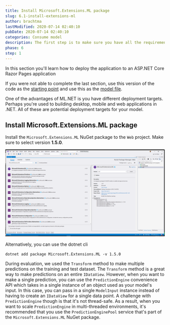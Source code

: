 ```yaml
---
title: Install Microsoft.Extensions.ML package
slug: 6.1-install-extensions-ml
author: brachtma
lastModified: 2020-07-14 02:40:10
pubDate: 2020-07-14 02:40:10
categories: Consume model
description: The first step is to make sure you have all the requirements and to clone the workshop source code.
phase: 6
step: 1
---
```


In this section you'll learn how to deploy the application to an ASP.NET Core Razor Pages application

If you were not able to complete the last section, use this version of the code as the [starting point](https://github.com/luisquintanilla/mlnet-workshop-guide/archive/2-4.zip) and use this as the [model file](https://github.com/luisquintanilla/mlnet-workshop-guide/raw/master/MLModel.zip).

One of the advantages of ML.NET is you have different deployment targets. Perhaps you're used to building desktop, mobile and web applications in .NET. All of these are potential deployment targets for your model.

## Install Microsoft.Extensions.ML package

Install the `Microsoft.Extensions.ML` NuGet package to the `Web` project. Make sure to select version **1.5.0**.

![Install Microsoft.Extensions.ML NuGet package](./media/install-microsoftextensionsml-nuget.png)

Alternatively, you can use the dotnet cli

```dotnetcli
dotnet add package Microsoft.Extensions.ML -v 1.5.0
```

During evaluation, we used the `Transform` method to make multiple predictions on the training and test dataset. The `Transform` method is a great way to make predictions on an entire `IDataView`. However, when you want to make a single prediction, you can use the `PredictionEngine` convenience API which takes in a single instance of an object used as your model's input. In this case, you can pass in a single `ModelInput` instance instead of having to create an `IDataView` for a single data point. A challenge with `PredictionEngine` though is that it's not thread-safe. As a result, when you want to scale `PredictionEngine` in multi-threaded environments, it's recommended that you use the `PredictionEnginePool` service that's part of the `Microsoft.Extensions.ML` NuGet package.
